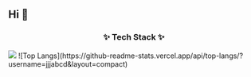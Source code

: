 ## Hi 👋

<h3 align="center">✨ Tech Stack ✨</h3>
<img src="https://img.shields.io/badge/style=plastic&logo=PyTorch&logoColor=#EE4C2C"/>
![Top Langs](https://github-readme-stats.vercel.app/api/top-langs/?username=jjjabcd&layout=compact)
